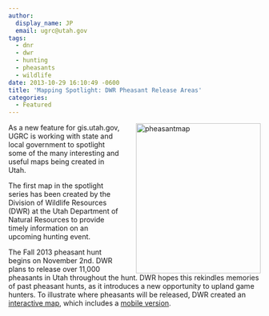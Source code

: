 ```yaml
---
author:
  display_name: JP
  email: ugrc@utah.gov
tags:
  - dnr
  - dwr
  - hunting
  - pheasants
  - wildlife
date: 2013-10-29 16:10:49 -0600
title: 'Mapping Spotlight: DWR Pheasant Release Areas'
categories:
  - Featured
---
```

<p><a href="{% link images/pheasantmap-249x300.jpg %}"><img src="{% link images/pheasantmap-249x300.jpg %}" style="margin-left:30px" align="right"  title="pheasantmap" width="249" height="300"/></a> As a new feature for gis.utah.gov, UGRC is working with state and local government to spotlight some of the many interesting and useful maps being created in Utah.</p>
<p>The first map in the spotlight series has been created by the Division of Wildlife Resources (DWR) at the Utah Department of Natural Resources to provide timely information on an upcoming hunting event.</p>
<p>The Fall 2013 pheasant hunt begins on November 2nd. DWR plans to release over 11,000 pheasants in Utah throughout the hunt. DWR hopes this rekindles memories of past pheasant hunts, as it introduces a new opportunity to upland game hunters. To illustrate where pheasants will be released, DWR created an <a href="http://j.mp/HjoTB6" target="_blank" rel="noopener">interactive map</a>, which includes a <a href="http://bit.ly/16vOwuk" target="_blank" rel="noopener">mobile version</a>.
